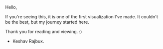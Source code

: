 Hello, 

If you're seeing this, it is one of the first visualization I've made.
It couldn't be the best, but my journey started here.

Thank you for reading and viewing. :)

- Keshav Rajbux.
